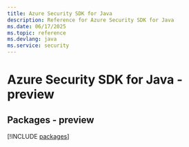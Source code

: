 ```yaml
---
title: Azure Security SDK for Java
description: Reference for Azure Security SDK for Java
ms.date: 06/17/2025
ms.topic: reference
ms.devlang: java
ms.service: security
---
```

# Azure Security SDK for Java - preview
## Packages - preview
[!INCLUDE [packages](security-index.md)]
